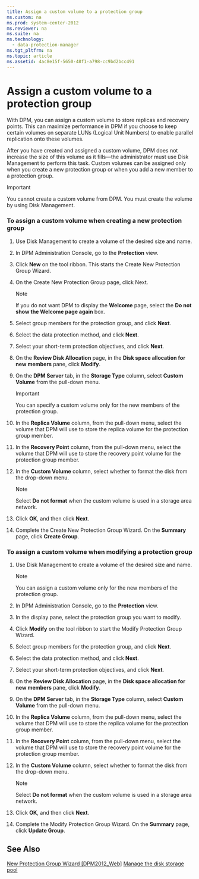 ```yaml
---
title: Assign a custom volume to a protection group
ms.custom: na
ms.prod: system-center-2012
ms.reviewer: na
ms.suite: na
ms.technology: 
  - data-protection-manager
ms.tgt_pltfrm: na
ms.topic: article
ms.assetid: 4ac8e15f-5650-48f1-a798-cc9bd2bcc491
---
```

# Assign a custom volume to a protection group
With DPM, you can assign a custom volume to store replicas and recovery points. This can maximize performance in DPM if you choose to keep certain volumes on separate LUNs \(Logical Unit Numbers\) to enable parallel replication onto these volumes.

After you have created and assigned a custom volume, DPM does not increase the size of this volume as it fills—the administrator must use Disk Management to perform this task. Custom volumes can be assigned only when you create a new protection group or when you add a new member to a protection group.

> [!IMPORTANT]
> You cannot create a custom volume from DPM. You must create the volume by using Disk Management.

### To assign a custom volume when creating a new protection group

1.  Use Disk Management to create a volume of the desired size and name.

2.  In DPM Administration Console, go to the **Protection** view.

3.  Click **New** on the tool ribbon. This starts the Create New Protection Group Wizard.

4.  On the Create New Protection Group page, click Next.

    > [!NOTE]
    > If you do not want DPM to display the **Welcome** page, select the **Do not show the Welcome page again** box.

5.  Select group members for the protection group, and click **Next**.

6.  Select the data protection method, and click **Next**.

7.  Select your short\-term protection objectives, and click **Next**.

8.  On the **Review Disk Allocation** page, in the **Disk space allocation for new members** pane, click **Modify**.

9. On the **DPM Server** tab, in the **Storage Type** column, select **Custom Volume** from the pull\-down menu.

    > [!IMPORTANT]
    > You can specify a custom volume only for the new members of the protection group.

10. In the **Replica Volume** column, from the pull\-down menu, select the volume that DPM will use to store the replica volume for the protection group member.

11. In the **Recovery Point** column, from the pull\-down menu, select the volume that DPM will use to store the recovery point volume for the protection group member.

12. In the **Custom Volume** column, select whether to format the disk from the drop\-down menu.

    > [!NOTE]
    > Select **Do not format** when the custom volume is used in a storage area network.

13. Click **OK**, and then click **Next**.

14. Complete the Create New Protection Group Wizard. On the **Summary** page, click **Create Group**.

### To assign a custom volume when modifying a protection group

1.  Use Disk Management to create a volume of the desired size and name.

    > [!NOTE]
    > You can assign a custom volume only for the new members of the protection group.

2.  In DPM Administration Console, go to the **Protection** view.

3.  In the display pane, select the protection group you want to modify.

4.  Click **Modify** on the tool ribbon to start the Modify Protection Group Wizard.

5.  Select group members for the protection group, and click **Next**.

6.  Select the data protection method, and click **Next**.

7.  Select your short\-term protection objectives, and click **Next**.

8.  On the **Review Disk Allocation** page, in the **Disk space allocation for new members** pane, click **Modify**.

9. On the **DPM Server** tab, in the **Storage Type** column, select **Custom Volume** from the pull\-down menu.

10. In the **Replica Volume** column, from the pull\-down menu, select the volume that DPM will use to store the replica volume for the protection group member.

11. In the **Recovery Point** column, from the pull\-down menu, select the volume that DPM will use to store the recovery point volume for the protection group member.

12. In the **Custom Volume** column, select whether to format the disk from the drop\-down menu.

    > [!NOTE]
    > Select **Do not format** when the custom volume is used in a storage area network.

13. Click **OK**, and then click **Next**.

14. Complete the Modify Protection Group Wizard. On the **Summary** page, click **Update Group**.

## See Also
[New Protection Group Wizard \[DPM2012\_Web\]](assetId:///1b3b1b30-7b8d-44ca-8137-d94176290480)
[Manage the disk storage pool](./Manage-the-disk-storage-pool.md)



